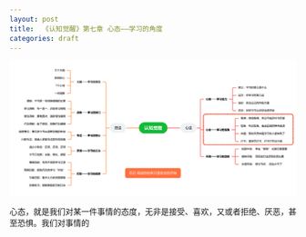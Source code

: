 ```yaml
---
layout: post
title:  《认知觉醒》第七章 心态——学习的角度
categories: draft
---
```


![脑图认知觉醒-心态.png](/assets/%E8%84%91%E5%9B%BE%E8%AE%A4%E7%9F%A5%E8%A7%89%E9%86%92-%E5%BF%83%E6%80%81.png)

心态，就是我们对某一件事情的态度，无非是接受、喜欢，又或者拒绝、厌恶，甚至恐惧。我们对事情的
<!--stackedit_data:
eyJoaXN0b3J5IjpbNjY2NzYyMDQ1LDcwMzQ2MTgzNV19
-->